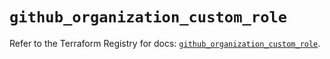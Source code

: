 # `github_organization_custom_role`

Refer to the Terraform Registry for docs: [`github_organization_custom_role`](https://registry.terraform.io/providers/integrations/github/6.6.0/docs/resources/organization_custom_role).
